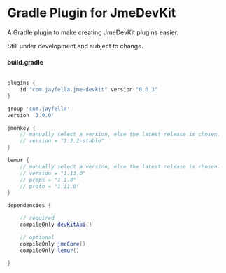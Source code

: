 Gradle Plugin for JmeDevKit
===

A Gradle plugin to make creating JmeDevKit plugins easier.

Still under development and subject to change.

#### build.gradle
```groovy

plugins {
    id "com.jayfella.jme-devkit" version "0.0.3"
}

group 'com.jayfella'
version '1.0.0'

jmonkey {
    // manually select a version, else the latest release is chosen.
    // version = "3.2.2-stable"
}

lemur {
    // manually select a version, else the latest release is chosen.
    // version = "1.13.0"
    // props = "1.1.0"
    // proto = "1.11.0"
}

dependencies {

    // required
    compileOnly devKitApi()

    // optional
    compileOnly jmeCore()
    compileOnly lemur()

}

```
